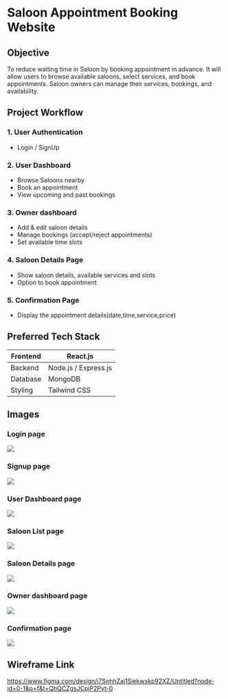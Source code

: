 # **Saloon Appointment Booking Website**

## **Objective**
To reduce waiting time in Saloon by booking appointment in advance. 
It  will allow users to browse available saloons, select services, and book appointments. Saloon owners can manage their services, bookings, and availability.

## **Project Workflow**
### 1. User Authentication
- Login / SignUp
### 2. User Dashboard
- Browse Saloons nearby
- Book an appointment
- View upcoming and past bookings

### 3. Owner dashboard
- Add & edit saloon details
- Manage bookings (accept/reject appointments)
- Set available time slots

### 4. Saloon Details Page
- Show saloon details, available services and slots
- Option to book appointment

### 5. Confirmation Page
- Display the appointment details(date,time,service,price)



## **Preferred Tech Stack**
|Frontend|React.js|
|-------|-------|
|Backend    |   Node.js / Express.js|
|Database    |  MongoDB|
|Styling  |    Tailwind CSS|



## **Images**
### Login page
<image src="./images/loginPage.png">

###  Signup page
<image src="./images/signupPage.png">

### User Dashboard page
<image src="./images/userDashboard.png">

###  Saloon List page
<image src="./images/saloonlist.png">

### Saloon Details page
<image src="./images/saloonDetails.png">

###  Owner dashboard page
<image src="./images/ownerDashboard.png">

### Confirmation page
<image src="./images/confirmation.png">

## Wireframe Link
https://www.figma.com/design/i7SnhhZaj1Siekwxkp92XZ/Untitled?node-id=0-1&p=f&t=QhQCZgsJCpjP2Pvt-0

